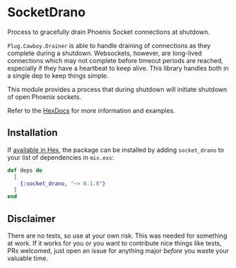 # SocketDrano

Process to gracefully drain Phoenix Socket connections at shutdown.

`Plug.Cowboy.Drainer` is able to handle draining of connections as they complete during
a shutdown. Websockets, however, are long-lived connections which may not complete before
timeout periods are reached, especially if they have a heartbeat to keep alive. This library
handles both in a single dep to keep things simple.

This module provides a process that during shutdown will initiate shutdown of open Phoenix
sockets. 

Refer to the [HexDocs](https://hexdocs.pm/socket_drano) for more information and examples.


## Installation

If [available in Hex](https://hex.pm/docs/publish), the package can be installed
by adding `socket_drano` to your list of dependencies in `mix.exs`:

```elixir
def deps do
  [
    {:socket_drano, "~> 0.1.0"}
  ]
end
```

## Disclaimer

There are no tests, so use at your own risk. This was needed for something at work. If it
works for you or you want to contribute nice things like tests, PRs welcomed, just open an
issue for anything major _before_ you waste your valuable time.

